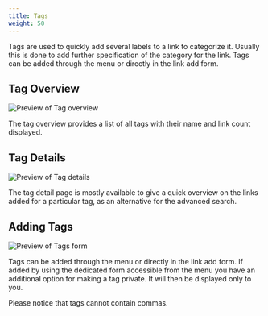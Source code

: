 ```yaml
---
title: Tags
weight: 50
---
```


Tags are used to quickly add several labels to a link to categorize it. Usually this is done to add further 
specification of the category for the link. Tags can be added through the menu or directly in the link add form.

## Tag Overview

![Preview of Tag overview](/images/screens/v1/linkace_tags_index.png)

The tag overview provides a list of all tags with their name and link count displayed.

## Tag Details

![Preview of Tag details](/images/screens/v1/linkace_tags_view.png)

The tag detail page is mostly available to give a quick overview on the links added for a particular tag, as an 
alternative for the advanced search.

## Adding Tags

 ![Preview of Tags form](/images/screens/v1/linkace_tags_add.png)

Tags can be added through the menu or directly in the link add form. If added by using the dedicated form accessible
from the menu you have an additional option for making a tag private. It will then be displayed only to you.
 
Please notice that tags cannot contain commas.
